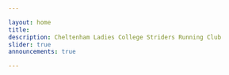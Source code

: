```yaml
---

layout: home
title: 
description: Cheltenham Ladies College Striders Running Club
slider: true
announcements: true

---
```

